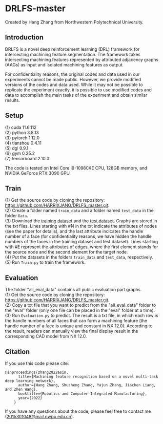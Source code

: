 # DRLFS-master
Created by Hang Zhang from Northwestern Polytechnical University. 

## Introduction
DRLFS is a novel deep reinforcement learning (DRL) framework for intersecting machining feature segmentation. The framework takes intersecting machining features represented by attributed adjacency graphs (AAGs) as input and isolated machining features as output. 

For confidentiality reasons, the original codes and data used in our experiments cannot be made public. However, we provide modified versions of the codes and data used. While it may not be possible to replicate the experiment exactly, it is possible to use modified codes and data to accomplish the main tasks of the experiment and obtain similar results. 

## Setup
(1)	cuda 11.6.112     
(2)	python 3.8.13  
(3)	pytorch 1.12.0   
(4)	tianshou 0.4.11  
(5)   dgl 0.9.1  
(6)   gym 0.25.2  
(7)   tensorboard 2.10.0   

The code is tested on Intel Core i9-10980XE CPU, 128GB memory, and NVIDIA GeForce RTX 3090 GPU. 

## Train
(1)	Get the source code by cloning the repository: https://github.com/HARRIXJANG/DRLFS_master.git.   
(2)	Create a folder named `train_data` and a folder named `test_data` in the folder `Data`.  
(3)	Download the [training dataset](https://drive.google.com/drive/folders/1FWEzZTyYV4E4kksBGu3RGHdx_yT1N1zC?usp=sharing) and the [test dataset](https://drive.google.com/drive/folders/1M-wEQFi1_7Ng03HVYAkw5ynjKU_ptEID?usp=sharing). Graphs are stored in the txt files. Lines starting with #N in the txt indicate the attributes of nodes (see the paper for details), and the last attribute indicates the handle number of a face (for confidentiality reasons, we have hidden the handle numbers of the faces in the training dataset and test dataset). Lines starting with #E represent the attributes of edges, where the first element stands for the source node and the second element for the target node.  
(4)	Put the datasets in the folders `train_data` and `test_data`, respectively.    
(5)	Run `Train.py` to train the framework.    

## Evaluation
The folder "all_eval_data" contains all public evaluation part graphs.  
(1)	Get the source code by cloning the repository: https://github.com/HARRIXJANG/DRLFS_master.git.   
(2)   Copy a txt file that you want to predict from the "all_eval_data" folder to the "eval" folder (only one file can be placed in the "eval" folder at a time).   
(3)	Run `Evaluation.py` to predict. The result is a txt file, in which each row is the handle numbers of all faces that can form a machining feature (the handle number of a face is unique and constant in NX 12.0). According to the result, readers can manually view the final display result in the corresponding CAD model from NX 12.0.    

## Citation
If you use this code please cite:  
```
@inproceedings{zhang2022asin,  
      title={Machining feature recognition based on a novel multi-task deep learning network},  
      author={Hang Zhang, Shusheng Zhang, Yajun Zhang, Jiachen Liang, and Zhen Wang},  
      booktitle={Robotics and Computer-Integrated Manufacturing},  
      year={2022}  
    }
``` 
If you have any questions about the code, please feel free to contact me (2015301048@mail.nwpu.edu.cn).
